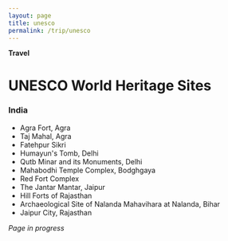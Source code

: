 ```yaml
---
layout: page
title: unesco
permalink: /trip/unesco
---
```


<b>Travel</b>

<h1>UNESCO World Heritage Sites</h1>

### India

- Agra Fort, Agra
- Taj Mahal, Agra
- Fatehpur Sikri
- Humayun's Tomb, Delhi
- Qutb Minar and its Monuments, Delhi
- Mahabodhi Temple Complex, Bodghgaya
- Red Fort Complex
- The Jantar Mantar, Jaipur
- Hill Forts of Rajasthan
- Archaeological Site of Nalanda Mahavihara at Nalanda, Bihar
- Jaipur City, Rajasthan

<i>Page in progress</i>

<style>
  .wrapper {
    max-width: 58em;
  }
</style>